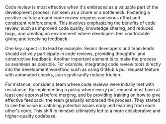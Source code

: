 Code review is most effective when it's embraced as a valuable part of the development process, not seen as a chore or a bottleneck. Fostering a positive culture around code review requires conscious effort and consistent reinforcement. This involves emphasizing the benefits of code review, such as improved code quality, knowledge sharing, and reduced bugs, and creating an environment where developers feel comfortable giving and receiving feedback.

One key aspect is to lead by example. Senior developers and team leads should actively participate in code reviews, providing thoughtful and constructive feedback. Another important element is to make the process as seamless as possible. For example, integrating code review tools directly into the development workflow, such as using GitHub's pull request feature with automated checks, can significantly reduce friction.

For instance, consider a team where code reviews were initially met with resistance. By implementing a policy where every pull request must have at least one approval before merging, and by providing training on how to give effective feedback, the team gradually embraced the process. They started to see the value in catching potential issues early and learning from each other's code. This shift in mindset ultimately led to a more collaborative and higher-quality codebase.